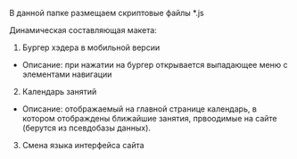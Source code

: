 В данной папке размещаем скриптовые файлы *.js

Динамическая составляющая макета:

1. Бургер хэдера в мобильной версии
- Описание: при нажатии на бургер открывается выпадающее меню с элементами навигации

2. Календарь занятий
- Описание: отображаемый на главной странице календарь, в котором отображдены ближайшие занятия, првоодимые на сайте (берутся из псевдобазы данных).

3. Смена языка интерфейса сайта